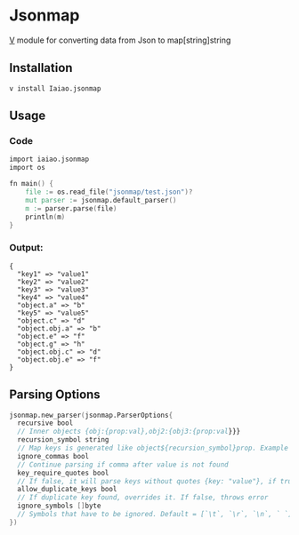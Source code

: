 # Jsonmap
[V](https://github.com/vlang/v) module for converting data from Json to map[string]string

## Installation
`v install Iaiao.jsonmap`

## Usage
### Code
```v
import iaiao.jsonmap
import os

fn main() {
	file := os.read_file("jsonmap/test.json")?
	mut parser := jsonmap.default_parser()
	m := parser.parse(file)
	println(m)
}
```
### Output:
```
{
  "key1" => "value1"
  "key2" => "value2"
  "key3" => "value3"
  "key4" => "value4"
  "object.a" => "b"
  "key5" => "value5"
  "object.c" => "d"
  "object.obj.a" => "b"
  "object.e" => "f"
  "object.g" => "h"
  "object.obj.c" => "d"
  "object.obj.e" => "f"
}
```

## Parsing Options
```v
jsonmap.new_parser(jsonmap.ParserOptions{
  recursive bool
  // Inner objects {obj:{prop:val},obj2:{obj3:{prop:val}}}
  recursion_symbol string
  // Map keys is generated like object${recursion_symbol}prop. Example - object.prop
  ignore_commas bool
  // Continue parsing if comma after value is not found
  key_require_quotes bool
  // If false, it will parse keys without quotes {key: "value"}, if true it will parse {"key": "value"}
  allow_duplicate_keys bool
  // If duplicate key found, overrides it. If false, throws error
  ignore_symbols []byte
  // Symbols that have to be ignored. Default = [`\t`, `\r`, `\n`, ` `]
})
```